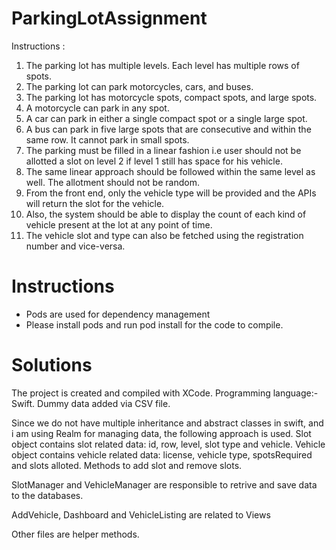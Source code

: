 # ParkingLotAssignment

Instructions :
1. The parking lot has multiple levels. Each level has multiple rows of spots.
2. The parking lot can park motorcycles, cars, and buses.
3. The parking lot has motorcycle spots, compact spots, and large spots.
4. A motorcycle can park in any spot.
5. A car can park in either a single compact spot or a single large spot.
6. A bus can park in five large spots that are consecutive and within the same row.
It cannot park in small spots.
7. The parking must be filled in a linear fashion i.e user should not be allotted a slot
on level 2 if level 1 still has space for his vehicle.
8. The same linear approach should be followed within the same level as well. The
allotment should not be random.
9. From the front end, only the vehicle type will be provided and the APIs will return
the slot for the vehicle.
10. Also, the system should be able to display the count of each kind of vehicle
present at the lot at any point of time.
11. The vehicle slot and type can also be fetched using the registration number and
vice-versa.

# Instructions
- Pods are used for dependency management
- Please install pods and run pod install for the code to compile.

# Solutions
The project is created and compiled with XCode. Programming language:- Swift. Dummy data added via CSV file.

Since we do not have multiple inheritance and abstract classes in swift, and i am using Realm for managing data, the following approach is used.
Slot object contains slot related data: id, row, level, slot type and vehicle.
Vehicle object contains vehicle related data: license, vehicle type, spotsRequired and slots alloted. Methods to add slot and remove slots.

SlotManager and VehicleManager are responsible to retrive and save data to the databases.

AddVehicle, Dashboard and VehicleListing are related to Views

Other files are helper methods.


